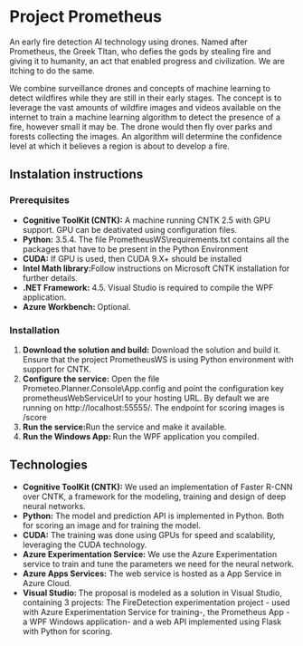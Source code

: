 # Project Prometheus

<p>An early fire detection AI technology using drones. Named after Prometheus, the Greek TItan, who defies the gods by stealing fire and giving it to humanity, an act that enabled progress and civilization. We are itching to do the same.</p>

<p>We combine surveillance drones and concepts of machine learning to detect wildfires while they are still in their early stages. The concept is to leverage the vast amounts of wildfire images and videos available on the internet to train a machine learning algorithm to detect the presence of a fire, however small it may be. The drone would then fly over parks and forests collecting the images. An algorithm  will determine the confidence level at which it believes a region is about to develop a fire.
</p>

<h2>
    Instalation instructions
</h2>
<h3>
    Prerequisites
</h3>
<p>
    <ul>
        <li><b>Cognitive ToolKit (CNTK):</b> A machine running CNTK 2.5 with GPU support. GPU can be deativated using configuration files.</li>
        <li><b>Python:</b> 3.5.4. The file PrometheusWS\requirements.txt contains all the packages that have to be present in the Python Environment</li>
        <li><b>CUDA:</b> If GPU is used, then CUDA 9.X+ should be installed</li>
        <li><b>Intel Math library:</b>Follow instructions on Microsoft CNTK installation for further details.</li>
        <li><b>.NET Framework:</b> 4.5. Visual Studio is required to compile the WPF application.</li>
        <li><b>Azure Workbench: </b>Optional.</li>
    </ul>
</p>
<h3>
    Installation
</h3>
<p>
    <ol>
        <li><b>Download the solution and build:</b> Download the solution and build it. Ensure that the project PrometheusWS is using Python environment with support for CNTK.</li>
        <li><b>Configure the service:</b> Open the file Prometeo.Planner.Console\App.config and point the configuration key prometheusWebServiceUrl to your hosting URL. By default we are running on http://localhost:55555/. The endpoint for scoring images is /score</li>
        <li><b>Run the service:</b>Run the service and make it available.</li>
        <li><b>Run the Windows App: </b>Run the WPF application you compiled.</li>
    </ol>
</p>

<h2>
Technologies
</h2>
<p>
    <ul>
        <li><b>Cognitive ToolKit (CNTK):</b> We used an implementation of Faster R-CNN over CNTK, a framework for the modeling, training and design of deep neural networks.</li>
        <li><b>Python:</b> The model and prediction API is implemented in Python. Both for scoring an image and for training the model.</li>
        <li><b>CUDA:</b> The training was done using GPUs for speed and scalability, leveraging the CUDA technology.</li>
        <li><b>Azure Experimentation Service:</b> We use the Azure Experimentation service to train and tune the parameters we need for the neural network.</li>
        <li><b>Azure Apps Services:</b> The web service is hosted as a App Service in Azure Cloud.</li>
        <li><b>Visual Studio: </b>The proposal is modeled as a solution in Visual Studio, containing 3 projects: The FireDetection experimentation project - used with Azure Experimentation Service for training-, the Prometheus App - a WPF Windows application- and a web API implemented using Flask with Python for scoring.</li>
    </ul>
</p>

